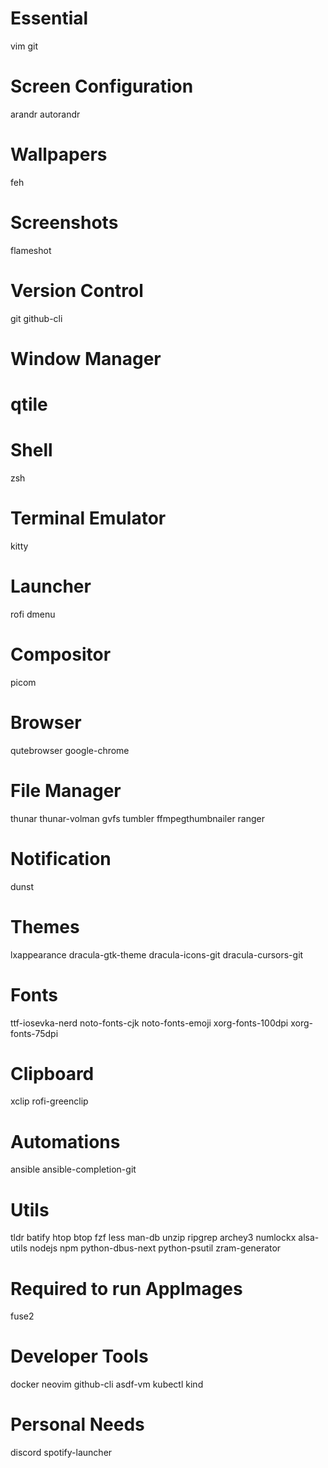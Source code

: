 # Essential
vim
git

# Screen Configuration
arandr
autorandr

# Wallpapers
feh

# Screenshots
flameshot

# Version Control
git
github-cli

# Window Manager
# qtile

# Shell
zsh

# Terminal Emulator
kitty

# Launcher
rofi
dmenu

# Compositor
picom

# Browser
qutebrowser
google-chrome

# File Manager
thunar
thunar-volman
gvfs
tumbler
ffmpegthumbnailer
ranger

# Notification
dunst

# Themes
lxappearance
dracula-gtk-theme
dracula-icons-git
dracula-cursors-git

# Fonts
ttf-iosevka-nerd
noto-fonts-cjk
noto-fonts-emoji
xorg-fonts-100dpi
xorg-fonts-75dpi

# Clipboard
xclip
rofi-greenclip

# Automations
ansible
ansible-completion-git

# Utils
tldr
batify
htop
btop
fzf
less
man-db
unzip
ripgrep
archey3
numlockx
alsa-utils
nodejs
npm
python-dbus-next
python-psutil
zram-generator

# Required to run AppImages
fuse2

# Developer Tools
docker
neovim
github-cli
asdf-vm
kubectl
kind

# Personal Needs
discord
spotify-launcher
